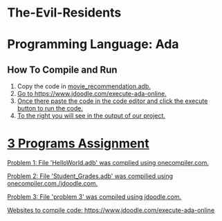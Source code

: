 # The-Evil-Residents

# Programming Language: Ada

## How To Compile and Run
1. Copy the code in <u>movie_recommendation.adb<u>.
2. Go to https://www.jdoodle.com/execute-ada-online.
3. Once there paste the code in the code editor and click the execute button to run the code.
4. To the right you will see in the output of our project.


# 3 Programs Assignment
Problem 1: File 'HelloWorld.adb' was complied using onecompiler.com.

Problem 2: File 'Student_Grades.adb' was compilied using onecompiler.com./jdoodle.com.

Problem 3: File 'problem 3' was compiled using jdoodle.com.

Websites to compile code:
https://www.jdoodle.com/execute-ada-online


